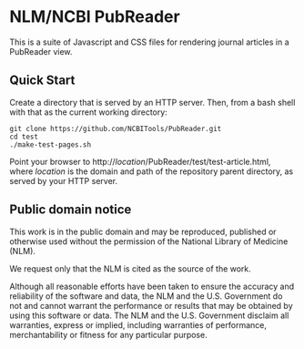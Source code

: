 # NLM/NCBI PubReader

This is a suite of Javascript and CSS files for rendering journal articles in a
PubReader view.


## Quick Start

Create a directory that is served by an HTTP server.  Then, from a bash shell with
that as the current working directory:

    git clone https://github.com/NCBITools/PubReader.git
    cd test
    ./make-test-pages.sh

Point your browser to http://<em>location</em>/PubReader/test/test-article.html,
where _location_ is the domain and path of the repository parent directory, as served
by your HTTP server.


## Public domain notice

This work is in the public domain and may be reproduced, published or
otherwise used without the permission of the National Library of Medicine (NLM).

We request only that the NLM is cited as the source of the work.

Although all reasonable efforts have been taken to ensure the accuracy and
reliability of the software and data, the NLM and the U.S. Government  do
not and cannot warrant the performance or results that may be obtained  by
using this software or data. The NLM and the U.S. Government disclaim all
warranties, express or implied, including warranties of performance,
merchantability or fitness for any particular purpose.

